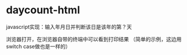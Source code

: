 # daycount-html
javascript实现：输入年月日并判断该日是该年的第？天

浏览器打开，在浏览器自带的终端中可以看到打印结果
（简单的示例，这边用switch case做也是一样的）


